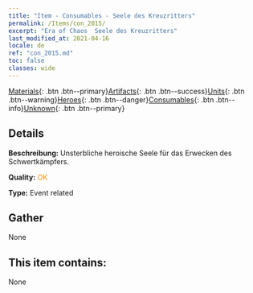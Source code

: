 ```yaml
---
title: "Item - Consumables - Seele des Kreuzritters"
permalink: /Items/con_2015/
excerpt: "Era of Chaos  Seele des Kreuzritters"
last_modified_at: 2021-04-16
locale: de
ref: "con_2015.md"
toc: false
classes: wide
---
```

 [Materials](/de/Items/){: .btn .btn--primary}[Artifacts](/de/Items/Artifacts/){: .btn .btn--success}[Units](/de/Items/Units/){: .btn .btn--warning}[Heroes](/de/Items/Heroes/){: .btn .btn--danger}[Consumables](/de/Items/Consumables/){: .btn .btn--info}[Unknown](/de/Items/Unknown/){: .btn .btn--primary}

## Details
 **Beschreibung:** Unsterbliche heroische Seele für das Erwecken des Schwertkämpfers.

 **Quality:** <span style="color: #FF8C00">OK</span>

 **Type:** Event related

## Gather

  None

## This item contains:

  None

